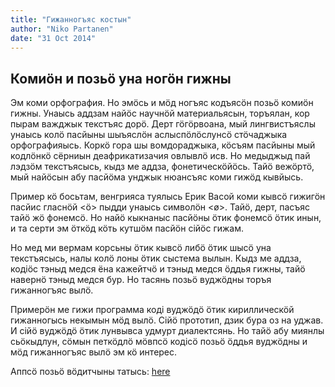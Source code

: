 ```yaml
---
title: "Гижанногъяс костын"
author: "Niko Partanen"
date: "31 Oct 2014"
---
```


## Комиӧн и позьӧ уна ногӧн гижны

Эм коми орфография. Но эмӧсь и мӧд ногъяс кодъясӧн позьӧ комиӧн гижны. Унаысь аддзам найӧс научнӧй материальясын, торъялан, кор пырам важджык текстъяс дорӧ. Дерт гӧгӧрвоана, мый лингвистъяслы унаысь колӧ пасйыны шыъяслӧн аслыспӧлӧслунсӧ стӧчаджыка орфографияысь. Коркӧ гора шы вомдораджыка, кӧсъям пасйыны мый кодлӧнкӧ сёрниын деафрикатизачия овлывлӧ исв. Но медыджыд пай лэдзӧм текстъясысь, кыдз ме аддза, фонетическӧйӧсь. Тайӧ вежӧртӧ, мый найӧсын абу пасйӧма унджык нюансъяс коми гижӧд кывйысь.

Пример кӧ босьтам, венгрияса туялысь Ерик Васой коми кывсӧ гижигӧн пасйис гласнӧй <ӧ> пыдди унаысь символӧн <ø>. Тайӧ, дерт, пасъяс тайӧ жӧ фонемсӧ. Но найӧ кыкнаныс пасйӧны ӧтик фонемсӧ ӧтик инын, и та серти эм ӧткӧд кӧть кутшӧм пасйӧн сійӧс гижам.

Но мед ми вермам корсьны ӧтик кывсӧ либӧ ӧтик шысӧ уна текстъясысь, налы колӧ лоны ӧтик сыстема вылын. Кыдз ме аддза, кодіӧс тэныд медся ёна кажейтчӧ и тэныд медся ӧддья гижны, тайӧ навернӧ тэныд медся бур. Но тасянь позьӧ вуджӧдны торъя гижанногъяс вылӧ.

Примерӧн ме гижи программа коді вуджӧдӧ ӧтик кириллическӧй гижанногысь некымын мӧд вылӧ. Сійӧ прототип, дзик бура оз на уджав. И сійӧ вуджӧдӧ ӧтик лунвывса удмурт диалектсянь. Но тайӧ абу миянлы сьӧкыдлун, сӧмын петкӧдлӧ мӧвпсӧ кодісӧ позьӧ ӧддья вуджӧдны и мӧд гижанногъяс вылӧ эм кӧ интерес.

Аппсӧ позьӧ вӧдитчыны татысь: [here](http://izvakomi.shinyapps.io/transliteration_udm)